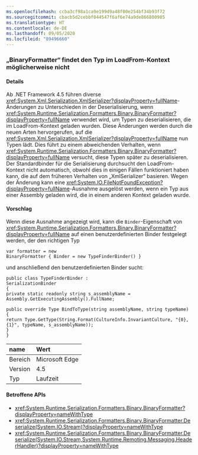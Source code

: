 ```yaml
---
ms.openlocfilehash: ccba3cf98a1ca9e199d9a48f00e254bf34b93f72
ms.sourcegitcommit: cbacb5d2cebbf044547f6af6e74a9de866800985
ms.translationtype: HT
ms.contentlocale: de-DE
ms.lasthandoff: 09/05/2020
ms.locfileid: "89496660"
---
```

### <a name="binaryformatter-can-fail-to-find-type-from-loadfrom-context"></a>„BinaryFormatter“ findet den Typ im LoadFrom-Kontext möglicherweise nicht

#### <a name="details"></a>Details

Ab .NET Framework 4.5 führen diverse <xref:System.Xml.Serialization.XmlSerializer?displayProperty=fullName>-Änderungen zu Unterschieden in der Deserialisierung, wenn <xref:System.Runtime.Serialization.Formatters.Binary.BinaryFormatter?displayProperty=fullName> verwendet wird, um Typen zu deserialisieren, die im LoadFrom-Kontext geladen wurden. Diese Änderungen werden durch die neuen Arten hervorgerufen, auf die <xref:System.Xml.Serialization.XmlSerializer?displayProperty=fullName> nun Typen lädt. Dies führt zu einem abweichenden Verhalten, wenn <xref:System.Runtime.Serialization.Formatters.Binary.BinaryFormatter?displayProperty=fullName> versucht, diese Typen später zu deserialisieren. Der Standardbinder für die Serialisierung durchsucht den LoadFrom-Kontext nicht automatisch, obwohl dies in einigen Fällen funktioniert haben kann, die auf dem früheren Verhalten von „XmlSerializer“ basieren. Wegen der Änderung kann eine <xref:System.IO.FileNotFoundException?displayProperty=fullName>-Ausnahme ausgelöst werden, wenn ein Typ aus einer Assembly geladen wird, die in einem anderen Kontext geladen wurde.

#### <a name="suggestion"></a>Vorschlag

Wenn diese Ausnahme angezeigt wird, kann die <code>Binder</code>-Eigenschaft von <xref:System.Runtime.Serialization.Formatters.Binary.BinaryFormatter?displayProperty=fullName> auf einen benutzerdefinierten Binder festgelegt werden, der den richtigen Typ<pre><code class="lang-csharp">var formatter = new BinaryFormatter { Binder = new TypeFinderBinder() }&#13;&#10;</code></pre>und anschließend den benutzerdefinierten Binder sucht:<pre><code class="lang-csharp">public class TypeFinderBinder : SerializationBinder&#13;&#10;{&#13;&#10;private static readonly string s_assemblyName = Assembly.GetExecutingAssembly().FullName;&#13;&#10;&#13;&#10;public override Type BindToType(string assemblyName, string typeName)&#13;&#10;{&#13;&#10;return Type.GetType(String.Format(CultureInfo.InvariantCulture, &quot;{0}, {1}&quot;, typeName, s_assemblyName));&#13;&#10;}&#13;&#10;}&#13;&#10;</code></pre>

| name    | Wert       |
|:--------|:------------|
| Bereich   |Microsoft Edge|
|Version|4.5|
|Typ|Laufzeit|

#### <a name="affected-apis"></a>Betroffene APIs

- <xref:System.Runtime.Serialization.Formatters.Binary.BinaryFormatter?displayProperty=nameWithType>
- <xref:System.Runtime.Serialization.Formatters.Binary.BinaryFormatter.Deserialize(System.IO.Stream)?displayProperty=nameWithType>
- <xref:System.Runtime.Serialization.Formatters.Binary.BinaryFormatter.Deserialize(System.IO.Stream,System.Runtime.Remoting.Messaging.HeaderHandler)?displayProperty=nameWithType>

<!--

#### Affected APIs

- `T:System.Runtime.Serialization.Formatters.Binary.BinaryFormatter`
- `M:System.Runtime.Serialization.Formatters.Binary.BinaryFormatter.Deserialize(System.IO.Stream)`
- `M:System.Runtime.Serialization.Formatters.Binary.BinaryFormatter.Deserialize(System.IO.Stream,System.Runtime.Remoting.Messaging.HeaderHandler)`

-->
